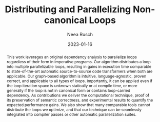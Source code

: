 ---
title: "Distributing and Parallelizing Non-canonical Loops"
author: "Neea Rusch"
date: "2023-01-16"
presentation: true
embed_title: "Slides"
embed: "../files/vmcai_slides.pdf"
embed_ratio: "169"
paper_title: "https://hal.science/hal-03669387v2"
paper: "https://hal.science/hal-03669387v2"
artifact_desc: <img src="/files/vmcai_badges.png" alt="badges" /> <br/> The artifact contains the benchmark experiments discussed in the paper. The artifact was peer-reviewed by the artifact committee and obtained available and functional badges.
artifact_url: https://zenodo.org/record/7080145
preface: "
I presented this talk at [VMCAI'23](https://popl23.sigplan.org/home/VMCAI-2023)
in Boston, on January 16, 2023."
abstract: "This work leverages an original dependency analysis to parallelize loops regardless of their form in imperative programs. Our algorithm distributes a loop into multiple parallelizable loops, resulting in gains in execution time comparable to state-of-the-art automatic source-to-source code transformers when both are applicable. Our graph-based algorithm is intuitive, language-agnostic, proven correct, and applicable to all types of loops. Importantly, it can be applied even if the loop iteration space is unknown statically or at compile time, or more generally if the loop is not in canonical form or contains loop-carried dependency. As contributions we deliver the computational technique, proof of its preservation of semantic correctness, and experimental results to quantify the expected performance gains. We also show that many comparable tools cannot distribute the loops we optimize, and that our technique can be seamlessly integrated into compiler passes or other automatic parallelization suites."
---